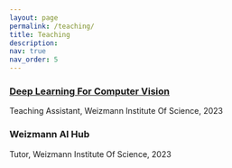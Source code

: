 ```yaml
---
layout: page
permalink: /teaching/
title: Teaching
description: 
nav: true
nav_order: 5
---
```


### [Deep Learning For Computer Vision](https://dl4cv.github.io/DL4CV_Winter23/index.html)

Teaching Assistant, Weizmann Institute Of Science, 2023


### Weizmann AI Hub

Tutor, Weizmann Institute Of Science, 2023